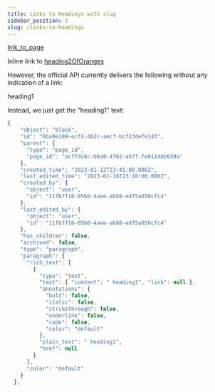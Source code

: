 ```yaml
---
title: Links to Headings with slug
sidebar_position: 5
slug: /links-to-headings
---
```




[link_to_page](6da98241-d73c-487d-8d29-f76823f003a9)


Inline link to [heading2OfOranges](/oranges)


However, the official API currently delivers the following without any indication of a link:


 heading1


Instead, we just get the “heading1” text:


```javascript
{
    "object": "block",
    "id": "6ba9e108-ecf4-462c-aecf-bcf23defe143",
    "parent": {
      "type": "page_id",
      "page_id": "acffdc8c-b6a9-4f62-ab7f-fe01146b039a"
    },
    "created_time": "2023-01-12T23:41:00.000Z",
    "last_edited_time": "2023-01-16T23:10:00.000Z",
    "created_by": {
      "object": "user",
      "id": "11fb7f16-0560-4aee-ab88-ed75a850cfc4"
    },
    "last_edited_by": {
      "object": "user",
      "id": "11fb7f16-0560-4aee-ab88-ed75a850cfc4"
    },
    "has_children": false,
    "archived": false,
    "type": "paragraph",
    "paragraph": {
      "rich_text": [
        {
          "type": "text",
          "text": { "content": " heading1", "link": null },
          "annotations": {
            "bold": false,
            "italic": false,
            "strikethrough": false,
            "underline": false,
            "code": false,
            "color": "default"
          },
          "plain_text": " heading1",
          "href": null
        }
      ],
      "color": "default"
    }
  },
```

